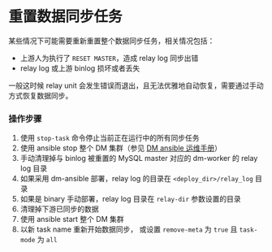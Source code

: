 重置数据同步任务
===

某些情况下可能需要重新重置整个数据同步任务，相关情况包括：
- 上游人为执行了 `RESET MASTER`，造成 relay log 同步出错
- relay log 或上游 binlog 损坏或者丢失

一般这时候 relay unit 会发生错误而退出，且无法优雅地自动恢复，需要通过手动方式恢复数据同步。

### 操作步骤

1. 使用 `stop-task` 命令停止当前正在运行中的所有同步任务
2. 使用 ansible stop 整个 DM 集群（参见 [DM ansible 运维手册](../maintenance/dm-ansible.md)）
3. 手动清理掉与 binlog 被重置的 MySQL master 对应的 dm-worker 的 relay log 目录
  1. 如果采用 dm-ansible 部署，relay log 的目录在 `<deploy_dir>/relay_log` 目录
  2. 如果是 binary 手动部署，relay log 目录在 `relay-dir` 参数设置的目录
4. 清理掉下游已同步的数据
5. 使用 ansible start 整个 DM 集群
6. 以新 task name 重新开始数据同步， 或设置 `remove-meta` 为 `true` 且 `task-mode` 为 `all`
